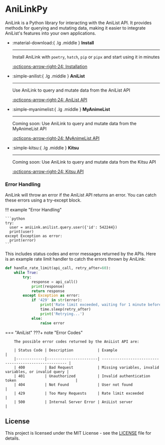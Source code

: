 # AniLinkPy

AniLink is a Python library for interacting with the AniList API. It provides methods for querying and mutating data, making it easier to integrate AniList's features into your own applications.

<div class="grid cards" markdown>

-   :material-download:{ .lg .middle } __Install__

    ---

    Install AniLink with `poetry`, `hatch`, `pip` or `pipx` and start using it in minutes

    [:octicons-arrow-right-24: Installation](installation)

</div>

<div class="grid cards" markdown>

-   :simple-anilist:{ .lg .middle } __AniList__

    ---

    Use AniLink to query and mutate data from the AniList API

    [:octicons-arrow-right-24: AniList API](AniListAPI)

-   :simple-myanimelist:{ .lg .middle } __MyAnimeList__

    ---

    Coming soon: Use AniLink to query and mutate data from the MyAnimeList API

    [:octicons-arrow-right-24: MyAnimeList API](MyAnimeListAPI)

-   :simple-kitsu:{ .lg .middle } __Kitsu__

    ---

    Coming soon: Use AniLink to query and mutate data from the Kitsu API

    [:octicons-arrow-right-24: Kitsu API](KitsuAPI)

</div>

### Error Handling

AniLink will throw an error if the AniList API returns an error. You can catch these errors using a try-except block.

!!! example "Error Handling"

    ```python
    try:
      user = aniLink.anilist.query.user({'id': 542244})
      print(user)
    except Exception as error:
      print(error)
    ```

This includes status codes and error messages returned by the APIs. Here is an example rate limit handler to catch the errors thrown by AniLink:

```python
def handle_rate_limit(api_call, retry_after=60):
    while True:
        try:
            response = api_call()
            print(response)
            return response
        except Exception as error:
            if '429' in str(error):
                print('Rate limit exceeded, waiting for 1 minute before retrying...')
                time.sleep(retry_after)
                print('Retrying...')
            else:
                raise error
```

=== "AniList"
    ???+ note "Error Codes"
        
        The possible error codes returned by the AniList API are:

        | Status Code | Description           | Example                                                |
        |-------------|-----------------------| ------------------------------------------------------ |
        | 400         | Bad Request           | Missing variables, invalid variables, or invalid query |
        | 401         | Unauthorized          | Invalid authentication token                           |
        | 404         | Not Found             | User not found                                         |
        | 429         | Too Many Requests     | Rate limit exceeded                                    |
        | 500         | Internal Server Error | AniList server                                         |

## License

This project is licensed under the MIT License - see the [LICENSE](https://github.com/RLAlpha49/AniLinkPy/blob/master/LICENSE) file for details.